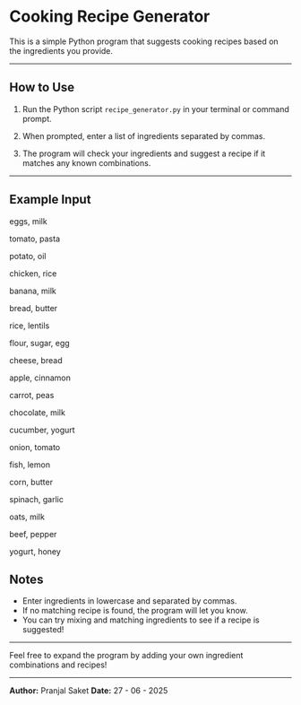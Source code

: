 # Cooking Recipe Generator

This is a simple Python program that suggests cooking recipes based on the ingredients you provide.

---

## How to Use

1. Run the Python script `recipe_generator.py` in your terminal or command prompt.

2. When prompted, enter a list of ingredients separated by commas.

3. The program will check your ingredients and suggest a recipe if it matches any known combinations.

---

## Example Input

eggs, milk

tomato, pasta

potato, oil

chicken, rice

banana, milk

bread, butter

rice, lentils

flour, sugar, egg

cheese, bread

apple, cinnamon

carrot, peas

chocolate, milk

cucumber, yogurt

onion, tomato

fish, lemon

corn, butter

spinach, garlic

oats, milk

beef, pepper

yogurt, honey

## Notes

- Enter ingredients in lowercase and separated by commas.
- If no matching recipe is found, the program will let you know.
- You can try mixing and matching ingredients to see if a recipe is suggested!

---

Feel free to expand the program by adding your own ingredient combinations and recipes!

---

**Author:** Pranjal Saket
**Date:** 27 - 06 - 2025